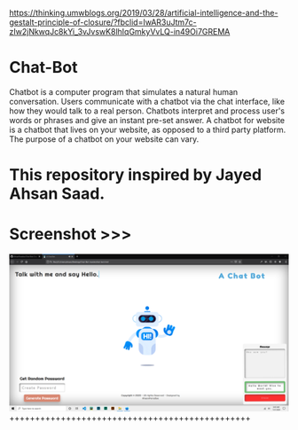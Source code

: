 https://thinking.umwblogs.org/2019/03/28/artificial-intelligence-and-the-gestalt-principle-of-closure/?fbclid=IwAR3uJtm7c-zIw2jNkwqJc8kYi_3vJvswK8lhIqGmkyVvLQ-in49Oi7GREMA


# Chat-Bot
Chatbot is a computer program that simulates a natural human conversation. Users communicate with a chatbot via the chat interface, like how they would talk to a real person. Chatbots interpret and process user's words or phrases and give an instant pre-set answer. A chatbot for website is a chatbot that lives on your website, as opposed to a third party platform. The purpose of a chatbot on your website can vary. 
# This repository inspired by Jayed Ahsan Saad.

# Screenshot >>>
![alt text](https://github.com/AhsanParadise/Chat-Bot/blob/master/ScreenShot.png?raw=true)
+++++++++++++++++++++++++++++++++++++++++++++++
